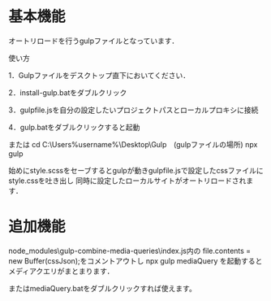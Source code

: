 # 基本機能
オートリロードを行うgulpファイルとなっています．

使い方

1．Gulpファイルをデスクトップ直下においてください．

2．install-gulp.batをダブルクリック

3．gulpfile.jsを自分の設定したいプロジェクトパスとローカルプロキシに接続

4．gulp.batをダブルクリックすると起動

または
cd C:\Users\%username%\Desktop\Gulp　(gulpファイルの場所)
npx gulp

始めにstyle.scssをセーブするとgulpが動きgulpfile.jsで設定したcssファイルにstyle.cssを吐き出し
同時に設定したローカルサイトがオートリロードされます．


# 追加機能
node_modules\gulp-combine-media-queries\index.js内の
file.contents = new Buffer(cssJson);をコメントアウトし
npx gulp mediaQuery
を起動するとメディアクエリがまとまります．

またはmediaQuery.batをダブルクリックすれば使えます。

